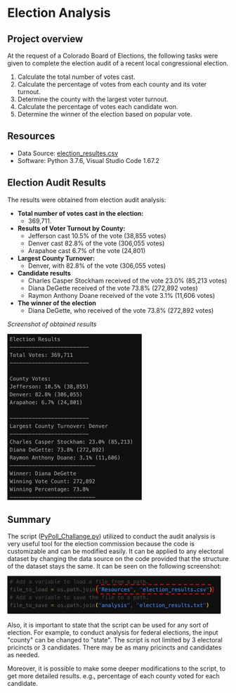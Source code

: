 # Election Analysis

## Project overview
At the request of a Colorado Board of Elections, the following tasks were given to complete the election audit of a recent local congressional election.

1. Calculate the total number of votes cast.
2. Calculate the percentage of votes from each county and its voter turnout.
3. Determine the county with the largest voter turnout.
4. Calculate the percentage of votes each candidate won.
5. Determine the winner of the election based on popular vote.

## Resources
- Data Source: [election_resultes.csv](https://github.com/sharof17/Election_Analysis/blob/main/Resources/election_results.csv)
- Software: Python 3.7.6, Visual Studio Code 1.67.2

## Election Audit Results
The results were obtained from election audit analysis:
- **Total number of votes cast in the election:**
  - 369,711.
- **Results of Voter Turnout by County:**
  - Jefferson cast 10.5% of the vote (38,855 votes)
  - Denver cast 82.8% of the vote (306,055 votes)
  - Arapahoe cast 6.7% of the vote (24,801)
- **Largest County Turnover:**
  - Denver, with 82.8% of the vote (306,055 votes)
- **Candidate results**
  - Charles Casper Stockham received of the vote 23.0% (85,213 votes)
  - Diana DeGette received of the vote 73.8% (272,892 votes)
  - Raymon Anthony Doane received of the vote 3.1% (11,606 votes)
- **The winner of the election**
  - Diana DeGette, who received of the vote 73.8% (272,892 votes)

*Screenshot of obtained results*

![Election Results](Resources/election_results.png)
  
## Summary

The script ([PyPoll_Challange.py](https://github.com/sharof17/Election_Analysis/blob/main/PyPoll_Challenge.py)) utilized to conduct the audit analysis is very useful tool for the election commission because the code is customizable and can be modified easily. It can be applied to any electoral dataset by changing the data source on the code provided that the structure of the dataset stays the same. It can be seen on the following screenshot:

![Change data source](Resources/change_source.png)

Also, it is important to state that the script can be used for any sort of election. For example, to conduct analysis for federal elections, the input "county" can be changed to "state". The script is not limited by 3 electoral pricincts or 3 candidates. There may be as many pricincts and candidates as needed.

Moreover, it is possible to make some deeper modifications to the script, to get more detailed results. e.g., percentage of each county voted for each candidate.

